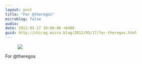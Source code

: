 ```yaml
---
layout: post
title: "For @theregos"
microblog: false
audio: 
date: 2012-05-17 10:00:00 +0400
guid: http://chirag.micro.blog/2012/05/17/for-theregos.html
---
```

<figure><img src="https://cdtestweb.files.wordpress.com/2012/05/7e621-0p05uj4yiq4vo7zxp.jpg"></figure><p>For @theregos</p>
